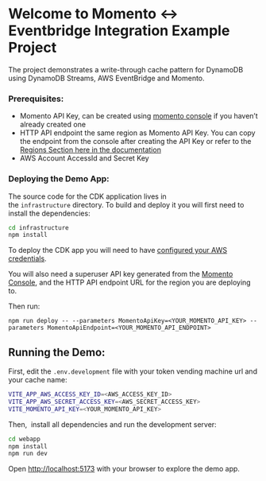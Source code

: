 # Welcome to Momento <-> Eventbridge Integration Example Project

The project demonstrates a write-through cache pattern for DynamoDB using DynamoDB Streams, AWS EventBridge and Momento.

### **Prerequisites:**

- Momento API Key, can be created using [momento console](https://console.gomomento.com/) if you haven’t already created one
- HTTP API endpoint the same region as Momento API Key. You can copy the endpoint from the console after creating the API Key or refer to the [Regions Section here in the documentation](https://docs.momentohq.com/topics/develop/api-reference/http-api#regions)
- AWS Account AccessId and Secret Key

### **Deploying the Demo App:**

The source code for the CDK application lives in the `infrastructure` directory. To build and deploy it you will first need to install the dependencies:

```bash
cd infrastructure
npm install
```

To deploy the CDK app you will need to have [configured your AWS credentials](https://docs.aws.amazon.com/cli/latest/userguide/cli-chap-authentication.html#cli-chap-authentication-precedence).

You will also need a superuser API key generated from the [Momento Console](https://console.gomomento.com/), and the HTTP API endpoint URL for the region you are deploying to.


Then run:

```tsx
npm run deploy -- --parameters MomentoApiKey=<YOUR_MOMENTO_API_KEY> --parameters MomentoApiEndpoint=<YOUR_MOMENTO_API_ENDPOINT>
```

## **Running the Demo:**

First, edit the `.env.development` file with your token vending machine url and your cache name:

```bash
VITE_APP_AWS_ACCESS_KEY_ID=<AWS_ACCESS_KEY_ID>
VITE_APP_AWS_SECRET_ACCESS_KEY=<AWS_SECRET_ACCESS_KEY>
VITE_MOMENTO_API_KEY=<YOUR_MOMENTO_API_KEY>
```

Then,  install all dependencies and run the development server:

```bash
cd webapp
npm install
npm run dev
```

Open [http://localhost:5173](http://localhost:5173/) with your browser to explore the demo app.
